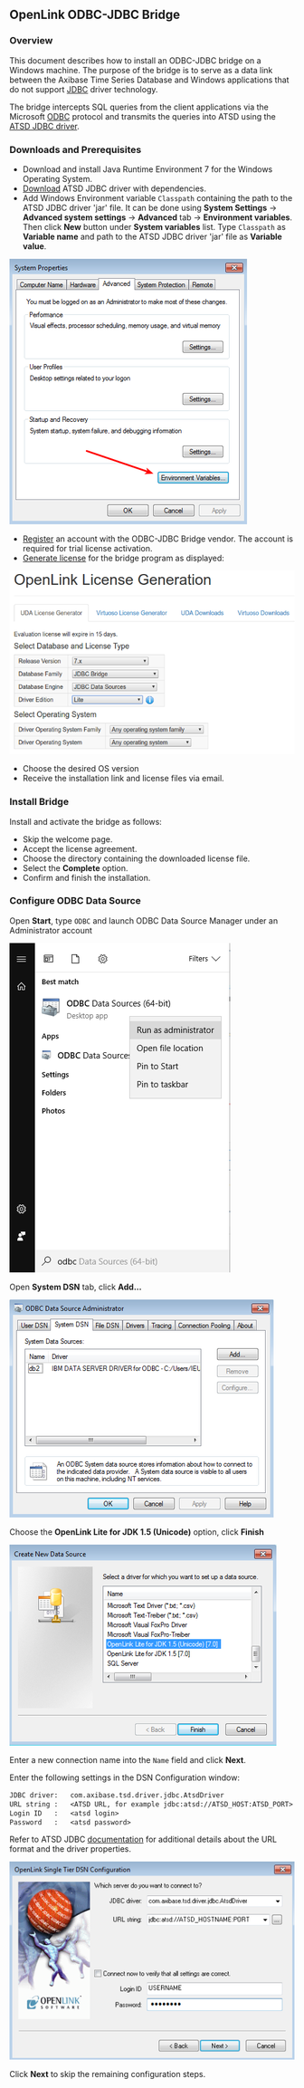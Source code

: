 ## OpenLink ODBC-JDBC Bridge

### Overview

This document describes how to install an ODBC-JDBC bridge on a Windows machine. The purpose of the bridge is to serve as a data link between the Axibase Time Series Database and Windows applications that do not support [JDBC](https://docs.oracle.com/javase/tutorial/jdbc/overview/) driver technology.

The bridge intercepts SQL queries from the client applications via the Microsoft [ODBC](https://docs.microsoft.com/en-us/sql/odbc/microsoft-open-database-connectivity-odbc) protocol and transmits the queries into ATSD using the [ATSD JDBC driver](https://github.com/axibase/atsd-jdbc).

### Downloads and Prerequisites

- Download and install Java Runtime Environment 7 for the Windows Operating System.
- [Download](https://github.com/axibase/atsd-jdbc/releases) ATSD JDBC driver with dependencies.
- Add Windows Environment variable `Classpath` containing the path to the ATSD JDBC driver 'jar' file.
It can be done using **System Settings** -> **Advanced system settings** -> **Advanced** tab -> **Environment variables**.
Then click **New** button under **System variables** list.
Type `Classpath` as **Variable name** and path to the ATSD JDBC driver 'jar' file as **Variable value**.

![](images/system_properties.png)

- [Register](https://shop.openlinksw.com/license_generator/login.vsp) an account with the ODBC-JDBC Bridge vendor. The account is required for trial license activation.
- [Generate license](https://shop.openlinksw.com/license_generator/) for the bridge program as displayed:

![](images/openlink_license.png)

- Choose the desired OS version
- Receive the installation link and license files via email.

### Install Bridge

Install and activate the bridge as follows:

- Skip the welcome page.
- Accept the license agreement.
- Choose the directory containing the downloaded license file.
- Select the **Complete** option.
- Confirm and finish the installation.

### Configure ODBC Data Source

Open **Start**, type `ODBC` and launch ODBC Data Source Manager under an Administrator account

![](images/ODBC_1.PNG)

Open **System DSN** tab, click **Add...**

![](images/openlink_ODBC_1.png)

Choose the **OpenLink Lite for JDK 1.5 (Unicode)** option, click **Finish**

![](images/openlink_ODBC_2.png)

Enter a new connection name into the `Name` field and click **Next**.

Enter the following settings in the DSN Configuration window:

```
JDBC driver:   com.axibase.tsd.driver.jdbc.AtsdDriver
URL string :   <ATSD URL, for example jdbc:atsd://ATSD_HOST:ATSD_PORT>
Login ID   :   <atsd login>
Password   :   <atsd password>
```

Refer to ATSD JDBC [documentation](https://github.com/axibase/atsd-jdbc#jdbc-connection-properties-supported-by-driver)  for additional details about the URL format and the driver properties.

![](images/openlink_ODBC_4.png)

Click **Next** to skip the remaining configuration steps.
